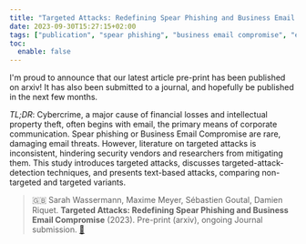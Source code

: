 ```yaml
---
title: "Targeted Attacks: Redefining Spear Phishing and Business Email Compromise"
date: 2023-09-30T15:27:15+02:00
tags: ["publication", "spear phishing", "business email compromise", "email", "attack"]
toc:
  enable: false
---
```


I'm proud to announce that our latest article pre-print has been published on
arxiv! It has also been submitted to a journal, and hopefully be published in
the next few months.

*TL;DR*: Cybercrime, a major cause of financial losses and intellectual property
theft, often begins with email, the primary means of corporate communication.
Spear phishing or Business Email Compromise are rare, damaging email threats.
However, literature on targeted attacks is inconsistent, hindering security
vendors and researchers from mitigating them. This study introduces targeted
attacks, discusses targeted-attack-detection techniques, and presents
text-based attacks, comparing non-targeted and targeted variants.

> :uk: Sarah Wassermann, Maxime Meyer, Sébastien Goutal, Damien Riquet. **Targeted Attacks: Redefining Spear Phishing
> and Business Email Compromise** (2023). Pre-print (arxiv), ongoing Journal submission.
> [:link:](https://arxiv.org/abs/2309.14166)
